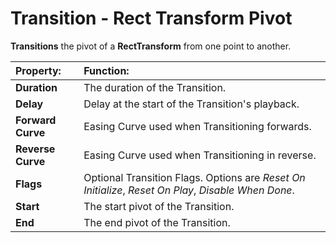 # Transition - Rect Transform Pivot

**Transitions** the pivot of a **RectTransform** from one point to another.

|**Property:** |**Function:** |
|:---|:---|
|**Duration** |The duration of the Transition. |
|**Delay** |Delay at the start of the Transition's playback. |
|**Forward Curve** |Easing Curve used when Transitioning forwards. |
|**Reverse Curve** |Easing Curve used when Transitioning in reverse. |
|**Flags** |Optional Transition Flags. Options are _Reset On Initialize_, _Reset On Play_, _Disable When Done_. |
|**Start** |The start pivot of the Transition. |
|**End** |The end pivot of the Transition. |